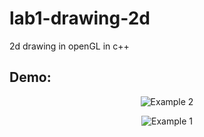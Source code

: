 # lab1-drawing-2d
2d drawing in openGL in c++

## Demo:
<p align="center">
  <img src="https://thumbs.gfycat.com/EnormousBlackEyra-size_restricted.gif" alt="Example 2"/>
</p>
<p align="center">
  <img src="https://thumbs.gfycat.com/RemarkableLikelyAlbertosaurus-size_restricted.gif" alt="Example 1"/>
</p>
